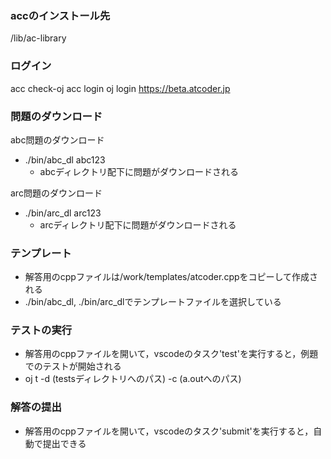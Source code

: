 <!-- nodejsをダウンロードしていることでコンテナがでかくなってしまっている(要修正) -->

### accのインストール先
/lib/ac-library

### ログイン
acc check-oj
acc login
oj login https://beta.atcoder.jp

### 問題のダウンロード
abc問題のダウンロード
- ./bin/abc_dl abc123
    - abcディレクトリ配下に問題がダウンロードされる

arc問題のダウンロード
- ./bin/arc_dl arc123
    - arcディレクトリ配下に問題がダウンロードされる

### テンプレート
- 解答用のcppファイルは/work/templates/atcoder.cppをコピーして作成される
- ./bin/abc_dl, ./bin/arc_dlでテンプレートファイルを選択している

### テストの実行
- 解答用のcppファイルを開いて，vscodeのタスク'test'を実行すると，例題でのテストが開始される
- oj t -d (testsディレクトリへのパス) -c (a.outへのパス)

### 解答の提出
- 解答用のcppファイルを開いて，vscodeのタスク'submit'を実行すると，自動で提出できる